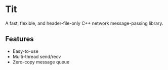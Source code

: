 # Tit
A fast, flexible, and header-file-only C++ network message-passing library.

## Features

* Easy-to-use
* Multi-thread send/recv
* Zero-copy message queue

